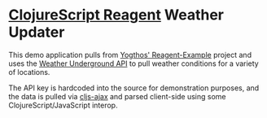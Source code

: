 [ClojureScript Reagent](https://reagent-project.github.io/) Weather Updater
=============================

This demo application pulls from [Yogthos' Reagent-Example](https://github.com/yogthos/reagent-example) project and uses the [Weather Underground API](http://www.wunderground.com/weather/api/) to pull weather conditions for a variety of locations.

The API key is hardcoded into the source for demonstration purposes, and the data is pulled via [cljs-ajax](https://github.com/JulianBirch/cljs-ajax) and parsed client-side using some ClojureScript/JavaScript interop.